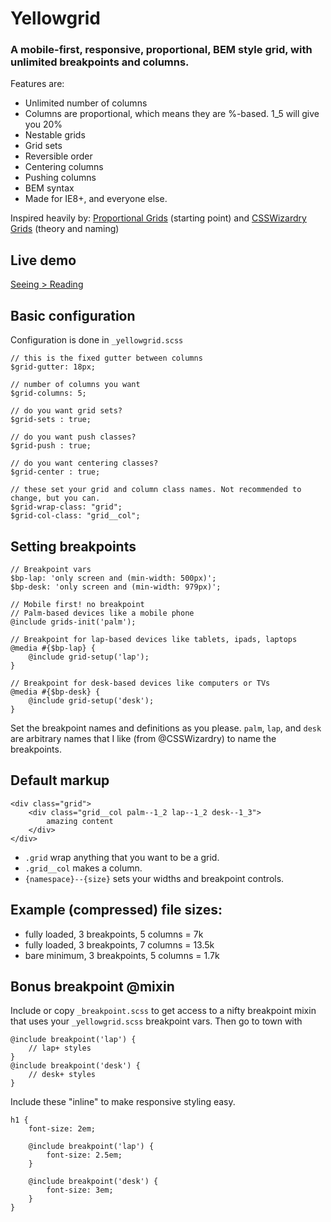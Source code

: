 # Yellowgrid

### A mobile-first, responsive, proportional, BEM style grid, with unlimited breakpoints and columns.

Features are:

- Unlimited number of columns
- Columns are proportional, which means they are %-based. 1_5 will give you 20%
- Nestable grids
- Grid sets
- Reversible order
- Centering columns
- Pushing columns
- BEM syntax
- Made for IE8+, and everyone else.

Inspired heavily by:
  [Proportional Grids](https://github.com/mattberridge/Proportional-Grids/) (starting point)
  and [CSSWizardry Grids](https://github.com/csswizardry/csswizardry-grids) (theory and naming)

## Live demo

[Seeing > Reading](#)

## Basic configuration

Configuration is done in `_yellowgrid.scss`

```
// this is the fixed gutter between columns
$grid-gutter: 18px;

// number of columns you want
$grid-columns: 5;

// do you want grid sets?
$grid-sets : true;

// do you want push classes?
$grid-push : true;

// do you want centering classes?
$grid-center : true;

// these set your grid and column class names. Not recommended to change, but you can.
$grid-wrap-class: "grid";
$grid-col-class: "grid__col";
```

## Setting breakpoints

```
// Breakpoint vars
$bp-lap: 'only screen and (min-width: 500px)';
$bp-desk: 'only screen and (min-width: 979px)';

// Mobile first! no breakpoint
// Palm-based devices like a mobile phone
@include grids-init('palm');

// Breakpoint for lap-based devices like tablets, ipads, laptops
@media #{$bp-lap} {
    @include grid-setup('lap');
}

// Breakpoint for desk-based devices like computers or TVs
@media #{$bp-desk} {
    @include grid-setup('desk');
}
```

Set the breakpoint names and definitions as you please. `palm`, `lap`, and `desk` are arbitrary names that I like (from @CSSWizardry) to name the breakpoints.

## Default markup

```
<div class="grid">
    <div class="grid__col palm--1_2 lap--1_2 desk--1_3">
        amazing content
    </div>
</div>
```
- `.grid` wrap anything that you want to be a grid.
- `.grid__col` makes a column.
- `{namespace}--{size}` sets your widths and breakpoint controls.

## Example (compressed) file sizes:

  - fully loaded, 3 breakpoints, 5 columns = 7k
  - fully loaded, 3 breakpoints, 7 columns = 13.5k
  - bare minimum, 3 breakpoints, 5 columns = 1.7k

## Bonus breakpoint @mixin

Include or copy `_breakpoint.scss` to get access to a nifty breakpoint mixin that uses your `_yellowgrid.scss` breakpoint vars. Then go to town with

```
@include breakpoint('lap') {
    // lap+ styles
}
@include breakpoint('desk') {
    // desk+ styles
}
```
Include these "inline" to make responsive styling easy.
```
h1 {
    font-size: 2em;

    @include breakpoint('lap') {
        font-size: 2.5em;
    }

    @include breakpoint('desk') {
        font-size: 3em;
    }
}
```